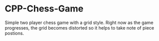 # CPP-Chess-Game
Simple two player chess game with a grid style.
Right now as the game progresses, the grid becomes distorted so it helps to take note of piece postions.
